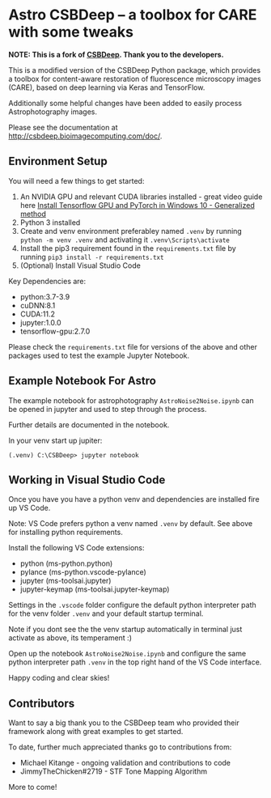 # Astro CSBDeep – a toolbox for CARE with some tweaks

**NOTE: This is a fork of [CSBDeep](https://github.com/CSBDeep/CSBDeep). Thank you to the developers.**

This is a modified version of the CSBDeep Python package, which provides a toolbox for content-aware restoration of fluorescence microscopy images (CARE), based on deep learning via Keras and TensorFlow.

Additionally some helpful changes have been added to easily process Astrophotography images.

Please see the documentation at http://csbdeep.bioimagecomputing.com/doc/.

## Environment Setup

You will need a few things to get started:

1. An NVIDIA GPU and relevant CUDA libraries installed - great video guide here [Install Tensorflow GPU and PyTorch in Windows 10 - Generalized method](https://www.youtube.com/watch?v=86Mq-h8tazc)
2. Python 3 installed
3. Create and venv environment preferabley named `.venv` by running `python -m venv .venv` and activating it `.venv\Scripts\activate`
3. Install the pip3 requirement found in the `requirements.txt` file by running `pip3 install -r requirements.txt`
4. (Optional) Install Visual Studio Code

Key Dependencies are:

* python:3.7-3.9
* cuDNN:8.1
* CUDA:11.2
* jupyter:1.0.0
* tensorflow-gpu:2.7.0

Please check the `requirements.txt` file for versions of the above and other packages used to test the example Jupyter Notebook.

## Example Notebook For Astro

The example notebook for astrophotography `AstroNoise2Noise.ipynb` can be opened in jupyter and used to step through the process.

Further details are documented in the notebook.

In your venv start up jupiter:

```
(.venv) C:\CSBDeep> jupyter notebook
```

## Working in Visual Studio Code

Once you have you have a python venv and dependencies are installed fire up VS Code.

Note: VS Code prefers python a venv named `.venv` by default. See above for installing python requirements.

Install the following VS Code extensions:

* python (ms-python.python)
* pylance (ms-python.vscode-pylance)
* jupyter (ms-toolsai.jupyter)
* jupyter-keymap (ms-toolsai.jupyter-keymap)

Settings in the `.vscode` folder configure the default python interpreter path for the venv folder `.venv` and your default startup terminal.

Note if you dont see the the venv startup automatically in terminal just activate as above, its temperament :) 

Open up the notebook `AstroNoise2Noise.ipynb` and configure the same python interpreter path `.venv` in the top right hand of the VS Code interface.

Happy coding and clear skies!

## Contributors

Want to say a big thank you to the CSBDeep team who provided their framework along with great examples to get started.

To date, further much appreciated thanks go to contributions from:

* Michael Kitange - ongoing validation and contributions to code
* JimmyTheChicken#2719 - STF Tone Mapping Algorithm

More to come!